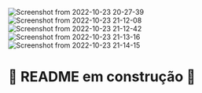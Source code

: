 

![Screenshot from 2022-10-23 20-27-39](https://user-images.githubusercontent.com/94486876/197423397-cdeac890-65a2-488c-9a31-e640be6475b3.png)
![Screenshot from 2022-10-23 21-12-08](https://user-images.githubusercontent.com/94486876/197435235-e727b943-0308-464a-b18c-e20cda85e327.png)
![Screenshot from 2022-10-23 21-12-42](https://user-images.githubusercontent.com/94486876/197435249-5218c7fe-3a74-4583-a5f5-d41ea3757e32.png)
![Screenshot from 2022-10-23 21-13-16](https://user-images.githubusercontent.com/94486876/197435258-f359d236-567b-41b8-8a8b-124fca303c27.png)
![Screenshot from 2022-10-23 21-14-15](https://user-images.githubusercontent.com/94486876/197435279-677d6d92-f9eb-4acd-8f15-19484cca8e9c.png)

# 🚧 README em construção 🚧

<!-- TBC

-->


